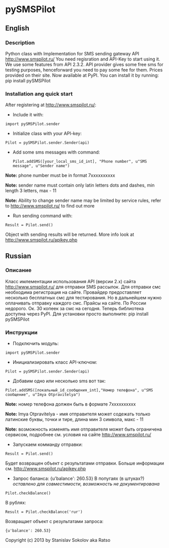 # pySMSPilot

## English

### Description

Python class with Implementation for SMS sending gateway API <http://www.smspilot.ru/>
You need regisration and API-Key to start using it. We use some features from API 2.3.2.
API provider gives some free sms for testing purposes, henceforward you need to pay some
fee for them. Prices provided on their site.
Now available at PyPI. You can install it by running: pip install pySMSPilot

### Installation ang quick start

After registering at <http://www.smspilot.ru/>:

* Include it with:

`import pySMSPilot.sender`

* Initialize class with your API-key:

`Pilot = pySMSPilot.sender.Sender(api)`

* Add some sms messages with command:

    `Pilot.addSMS([your_local_sms_id_int], "Phone number", u"SMS message", u"Sender name")`

**Note:** phone number must be in format 7xxxxxxxxxx

**Note:** sender name must contain only latin letters dots and dashes, min length 3 letters, max - 11

**Note:** Ability to change sender name may be limited by service rules, refer to http://www.smspilot.ru/ to find out more

* Run sending command with:

`Result = Pilot.send()`

Object with sending results will be returned. More info look at <http://www.smspilot.ru/apikey.php>


## Russian

### Описание

Класс имлементации использования API (версии 2.x) сайта http://www.smspilot.ru/ для отправки SMS рассылок.
Для отправки смс необходима регистрация на сайте. Провайдер предоставляет несколько бесплатных смс для тестирования. Но в дальнейшем нужно оплачивать отправку каждого смс. Прайсы на сайте. По России недорого. Ок. 30 копеек за смс на сегодня.
Теперь библиотека доступна через PyPI. Для установки просто выполните: pip install pySMSPilot

### Инструкции

* Подключить модуль: 

`import pySMSPilot.sender`

* Инициализировать класс API-ключом:

`Pilot = pySMSPilot.sender.Sender(api)`

* Добавим одно или несколько sms вот так:

`Pilot.addSMS([локальный_id_сообщения_int],"Номер телефона", u"SMS сообщение", u"Imya Otpravitelya")`


 **Note:** номер телефона должен быть в формате 7xxxxxxxxxx

 **Note:** Imya Otpravitelya - имя отправителя может содежать только латинские буквы, точки и тире, длина мин 3 символа, макс - 11

 **Note:** возможность изменять имя отправителя может быть ограничена сервисом, подробнее см. условия на сайте http://www.smspilot.ru/

* Запускаем комманду отправки: 

`Result = Pilot.send()`
    

Будет возвращен объект с результатами отправки. Больше информации см. <http://www.smspilot.ru/apikey.php>

* Запрос баланса:
{u'balance': 260.53}
В попугаях (в штуках?) _оставлено для совместимости, возможность не документирована_

`Pilot.checkBalance()`

В рублях:

`Result = Pilot.checkBalance('rur')`

Возвращает объект с результатами запроса:

`{u'balance': 260.53}`

Copyright (c) 2013 by Stanislav Sokolov aka Ratso
